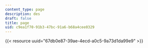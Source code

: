 ```yaml
---
content_type: page
description: des
draft: false
title: page
uid: c9ea1f70-91b3-47bc-91a6-b68a4cee0329
---
```

{{< resource uuid="67db0e87-39ae-4ecd-a0c5-9a73d1da99e9" >}}